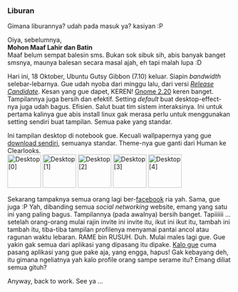 ### Liburan

Gimana liburannya? udah pada masuk ya? kasiyan :P

Oiya, sebelumnya,  
**Mohon Maaf Lahir dan Batin**  
Maaf belum sempat balesin sms. Bukan sok sibuk sih, abis banyak banget smsnya, maunya balesan secara masal ajah, eh tapi malah lupa :D

Hari ini, 18 Oktober, Ubuntu Gutsy Gibbon (7.10) keluar. Siapin _bandwidth_ selebar-lebarnya. Gue udah nyoba dari minggu lalu, dari versi [_Release Candidate_](http://www.ubuntu.com/news/ubuntu-7.10rc). Kesan yang gue dapet, KEREN! [Gnome 2.20](http://www.gnome.org/start/2.20/notes/en) keren banget. Tampilannya juga bersih dan efektif.  Setting _default_ buat desktop-effect-nya juga udah bagus. Efisien. Salut buat tim sistem interaksinya. Ini untuk pertama kalinya gue abis install linux gak merasa perlu untuk menggunakan setting sendiri buat tampilan. Semua pake yang standar.

Ini tampilan desktop di notebook gue. Kecuali wallpapernya yang gue [download sendiri](http://art.gnome.org/backgrounds/gnome/2473), semuanya standar. Theme-nya gue ganti dari Human ke Clearlooks.  
<a href="http://www.flickr.com/photos/kriwil/1609849962/" title="Photo Sharing"><img src="http://farm3.static.flickr.com/2420/1609849962_1b4c0af919_s.jpg" width="75" height="75" alt="Desktop [0]" /></a>
<a href="http://www.flickr.com/photos/kriwil/1609849978/" title="Photo Sharing"><img src="http://farm3.static.flickr.com/2182/1609849978_c75c589734_s.jpg" width="75" height="75" alt="Desktop [1]" /></a>
<a href="http://www.flickr.com/photos/kriwil/1609850000/" title="Photo Sharing"><img src="http://farm3.static.flickr.com/2266/1609850000_2a3da3639a_s.jpg" width="75" height="75" alt="Desktop [2]" /></a>
<a href="http://www.flickr.com/photos/kriwil/1609850006/" title="Photo Sharing"><img src="http://farm3.static.flickr.com/2286/1609850006_8959be32d0_s.jpg" width="75" height="75" alt="Desktop [3]" /></a>
<a href="http://www.flickr.com/photos/kriwil/1609850022/" title="Photo Sharing"><img src="http://farm3.static.flickr.com/2408/1609850022_022f177c44_s.jpg" width="75" height="75" alt="Desktop [4]" /></a>

Sekarang tampaknya semua orang lagi ber-[facebook](http://facebook.com) ria yah. Sama, gue juga :P Yah, dibanding semua _social networking_ website, emang yang satu ini yang paling bagus. Tampilannya (pada awalnya) bersih banget. Tapiiiiii ... setelah orang-orang mulai rajin invite ini invite itu, ikut ini ikut itu, tambah ini tambah itu, tiba-tiba tampilan profilenya menyamai pantai ancol atau ragunan waktu lebaran. RAME bin RUSUH. Duh. Mulai males lagi gue. Gue yakin gak semua dari aplikasi yang dipasang itu dipake. [Kalo gue](http://www.facebook.com/profile.php?id=673440011) cuma pasang aplikasi yang gue pake aja, yang engga, hapus! Gak kebayang deh, itu gimana ngeliatnya yah kalo profile orang sampe serame itu? Emang diliat semua gituh?

Anyway, back to work. See ya ...

<!-- METADATA: {"time": "2007-10-17 22:52:42", "title": "Liburan"} -->
